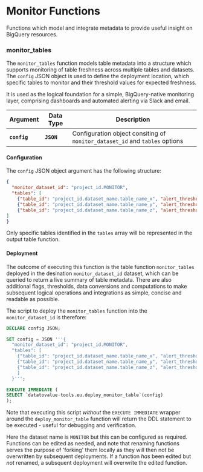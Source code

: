 # Monitor Functions
Functions which model and integrate metadata to provide useful insight on BigQuery resources.

### monitor_tables
The `monitor_tables` function models table metadata into a structure which supports monitoring of table freshness across multiple tables and datasets. The `config` JSON object is used to define the deployment location, which specific tables to monitor and their threshold values for expected freshness.

It is used as the logical foundation for a simple, BigQuery-native monitoring layer, comprising dashboards and automated alerting via Slack and email.

Argument | Data Type | Description
--- | --- | ---
**`config`** | **`JSON`** | Configuration object consiting of `monitor_dataset_id` and `tables` options

#### Configuration
The `config` JSON object argument has the following structure:

```json
{
  "monitor_dataset_id": "project_id.MONITOR",
  "tables": [
    {"table_id": "project_id.dataset_name.table_name_x", "alert_threshold_hrs": 25},
    {"table_id": "project_id.dataset_name.table_name_y", "alert_threshold_hrs": 25},
    {"table_id": "project_id.dataset_name.table_name_z", "alert_threshold_hrs": 1.0}
]
}
```

Only specific tables identified in the `tables` array will be represented in the output table function.


#### Deployment
The outcome of executing this function is the table function `monitor_tables` deployed in the desination `monitor_dataset_id` dataset, which can be queried to return a live summary of table metadata. There are also additional flags, thresholds, data conversions and computations to make subsequent logical operations and integrations as simple, concise and readable as possible. 

The script to deploy the `monitor_tables` function into the  `monitor_dataset_id` is therefore:

```sql
DECLARE config JSON;

SET config = JSON '''{
  "monitor_dataset_id": "project_id.MONITOR",
  "tables": [
    {"table_id": "project_id.dataset_name.table_name_x", "alert_threshold_hrs": 24},
    {"table_id": "project_id.dataset_name.table_name_y", "alert_threshold_hrs": 24},
    {"table_id": "project_id.dataset_name.table_name_z", "alert_threshold_hrs": 1.0}
    ]
  }''';

EXECUTE IMMEDIATE (
SELECT `datatovalue-tools.eu.deploy_monitor_table`(config)
);
```

Note that executing this script _without_ the `EXECUTE IMMEDIATE` wrapper around the `deploy_monitor_table` function will return the DDL statement to be executed - useful for debugging and verification. 

Here the dataset name is `MONITOR` but this can be configured as required. Functions can be edited as needed, and note that renaming functions serves the purpose of 'forking' them locally as they will then not be overwritten by subsequent deployments. If a function _has_ been edited but _not_ renamed, a subsquent deployment will overwrite the edited function.
